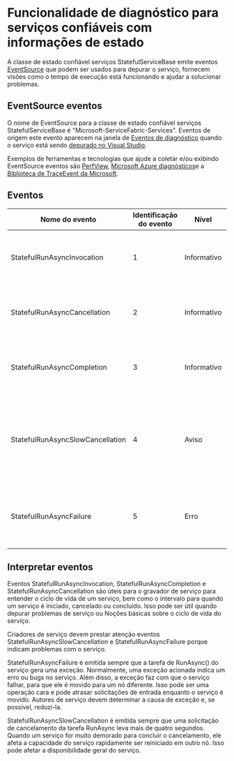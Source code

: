<properties
   pageTitle="Diagnóstico de serviços confiáveis com estado | Microsoft Azure"
   description="Funcionalidade de diagnóstico para serviços confiáveis com informações de estado"
   services="service-fabric"
   documentationCenter=".net"
   authors="AlanWarwick"
   manager="timlt"
   editor=""/>

<tags
   ms.service="Service-Fabric"
   ms.devlang="dotnet"
   ms.topic="article"
   ms.tgt_pltfrm="NA"
   ms.workload="NA"
   ms.date="05/17/2016"
   ms.author="alanwar"/>

# <a name="diagnostic-functionality-for-stateful-reliable-services"></a>Funcionalidade de diagnóstico para serviços confiáveis com informações de estado
A classe de estado confiável serviços StatefulServiceBase emite eventos [EventSource](https://msdn.microsoft.com/library/system.diagnostics.tracing.eventsource.aspx) que podem ser usados para depurar o serviço, fornecem visões como o tempo de execução está funcionando e ajudar a solucionar problemas.

## <a name="eventsource-events"></a>EventSource eventos
O nome de EventSource para a classe de estado confiável serviços StatefulServiceBase é "Microsoft-ServiceFabric-Services". Eventos de origem este evento aparecem na janela de [Eventos de diagnóstico](service-fabric-diagnostics-how-to-monitor-and-diagnose-services-locally.md#view-service-fabric-system-events-in-visual-studio) quando o serviço está sendo [depurado no Visual Studio](service-fabric-debugging-your-application.md).

Exemplos de ferramentas e tecnologias que ajude a coletar e/ou exibindo EventSource eventos são [PerfView](http://www.microsoft.com/download/details.aspx?id=28567), [Microsoft Azure diagnósticos](../cloud-services/cloud-services-dotnet-diagnostics.md)e a [Biblioteca de TraceEvent da Microsoft](http://www.nuget.org/packages/Microsoft.Diagnostics.Tracing.TraceEvent).

## <a name="events"></a>Eventos

|Nome do evento|Identificação do evento|Nível|Descrição do evento|
|----------|--------|-----|-----------------|
|StatefulRunAsyncInvocation|1|Informativo|Emitido quando a tarefa de RunAsync do serviço é iniciada|
|StatefulRunAsyncCancellation|2|Informativo|Emitido quando a tarefa de RunAsync de serviço foi cancelada|
|StatefulRunAsyncCompletion|3|Informativo|Emitido quando serviço RunAsync tarefa é concluída|
|StatefulRunAsyncSlowCancellation|4|Aviso|Emitido quando a tarefa do serviço RunAsync for muito demorada para concluir o cancelamento|
|StatefulRunAsyncFailure|5|Erro|Emitida quando a tarefa do serviço RunAsync gera uma exceção|

## <a name="interpret-events"></a>Interpretar eventos

Eventos StatefulRunAsyncInvocation, StatefulRunAsyncCompletion e StatefulRunAsyncCancellation são úteis para o gravador de serviço para entender o ciclo de vida de um serviço, bem como o intervalo para quando um serviço é iniciado, cancelado ou concluído. Isso pode ser útil quando depurar problemas de serviço ou Noções básicas sobre o ciclo de vida do serviço.

Criadores de serviço devem prestar atenção eventos StatefulRunAsyncSlowCancellation e StatefulRunAsyncFailure porque indicam problemas com o serviço.

StatefulRunAsyncFailure é emitida sempre que a tarefa de RunAsync() do serviço gera uma exceção. Normalmente, uma exceção acionada indica um erro ou bugs no serviço. Além disso, a exceção faz com que o serviço falhar, para que ele é movido para um nó diferente. Isso pode ser uma operação cara e pode atrasar solicitações de entrada enquanto o serviço é movido. Autores de serviço devem determinar a causa de exceção e, se possível, reduzi-la.

StatefulRunAsyncSlowCancellation é emitida sempre que uma solicitação de cancelamento da tarefa RunAsync leva mais de quatro segundos. Quando um serviço for muito demorado para concluir o cancelamento, ele afeta a capacidade do serviço rapidamente ser reiniciado em outro nó. Isso pode afetar a disponibilidade geral do serviço.
